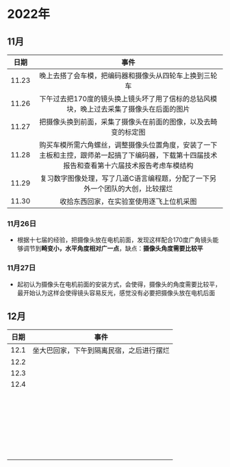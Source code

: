 # 2022年

## 11月

| 日期  |                             事件                             |
| :---: | :----------------------------------------------------------: |
| 11.23 |    晚上去搭了会车模，把编码器和摄像头从四轮车上换到三轮车    |
| 11.26 | 下午过去把170度的镜头换上镜头坏了用了信标的总钻风模块，晚上过去采集了摄像头在后面的图片 |
| 11.27 | 把摄像头换到前面，采集了摄像头在前面的图像，以及去畸变的标定图 |
| 11.28 | 购买车模所需六角螺丝，调整摄像头位置角度，安装了一下主板和主控，跟师弟一起搞了下编码器，下载第十四届技术报告和查看第十六届技术报告考虑车模结构 |
| 11.29 | 复习数字图像处理，写了几道C语言编程题，分配了一下另外一个团队的大创，比较摆烂 |
| 11.30 |           收拾东西回家，在实验室使用逐飞上位机采图           |

### 11月26日

-   根据十七届的经验，把摄像头放在电机前面，发现这样配合170度广角镜头能够调节到**畸变小，水平角度相对广一点**，缺点：**摄像头角度需要比较平**

### 11月27日

-   起初认为摄像头在电机前面的安装方式，会使得，摄像头的角度需要比较平，最开始认为这样会使得镜头容易反光，感觉没有必要把摄像头放在电机后面

## 12月

| 日期 |                   事件                   |
| :--: | :--------------------------------------: |
| 12.1 | 坐大巴回家，下午到隔离民宿，之后进行摆烂 |
| 12.2 |                                          |
| 12.3 |                                          |
| 12.4 |                                          |
|      |                                          |
|      |                                          |
|      |                                          |
|      |                                          |
|      |                                          |
|      |                                          |
|      |                                          |
|      |                                          |
|      |                                          |
|      |                                          |
|      |                                          |
|      |                                          |
|      |                                          |
|      |                                          |
|      |                                          |
|      |                                          |
|      |                                          |
|      |                                          |
|      |                                          |
|      |                                          |
|      |                                          |
|      |                                          |
|      |                                          |
|      |                                          |
|      |                                          |
|      |                                          |
|      |                                          |


